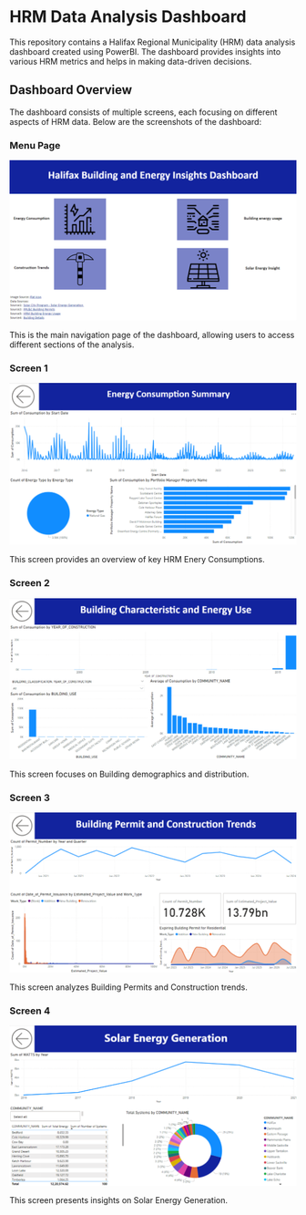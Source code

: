 # HRM Data Analysis Dashboard

This repository contains a Halifax Regional Municipality (HRM) data analysis dashboard created using PowerBI. The dashboard provides insights into various HRM metrics and helps in making data-driven decisions.

## Dashboard Overview

The dashboard consists of multiple screens, each focusing on different aspects of HRM data. Below are the screenshots of the dashboard:

### Menu Page
![MenuPage.png](https://github.com/Kapadiatathya/HRM_Data_Analysis/blob/main/MenuPage.png)

This is the main navigation page of the dashboard, allowing users to access different sections of the analysis.

### Screen 1
![Screen 1](https://github.com/Kapadiatathya/HRM_Data_Analysis/blob/main/Screen1.png)

This screen provides an overview of key HRM Enery Consumptions.

### Screen 2
![Screen 2](https://github.com/Kapadiatathya/HRM_Data_Analysis/blob/main/Screen2.png)

This screen focuses on Building demographics and distribution.

### Screen 3
![Screen3.png](https://github.com/Kapadiatathya/HRM_Data_Analysis/blob/main/Screen3.png)

This screen analyzes Building Permits and Construction trends.

### Screen 4
![Screen 4](https://github.com/Kapadiatathya/HRM_Data_Analysis/blob/main/Screen4.png)

This screen presents insights on Solar Energy Generation.
